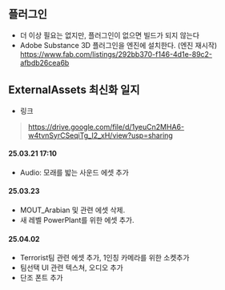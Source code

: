 ## 플러그인
- 더 이상 필요는 없지만, 플러그인이 없으면 빌드가 되지 않는다
- Adobe Substance 3D 플러그인을 엔진에 설치한다. (엔진 재시작)   
 https://www.fab.com/listings/292bb370-f146-4d1e-89c2-afbdb26cea6b

## ExternalAssets 최신화 일지
- 링크
> https://drive.google.com/file/d/1yeuCn2MHA6-w4tvnSyrCSeqiTg_I2_xH/view?usp=sharing
#### 25.03.21 17:10
- Audio: 모래를 밟는 사운드 에셋 추가
#### 25.03.23
- MOUT_Arabian 및 관련 에셋 삭제.
- 새 레벨 PowerPlant를 위한 에셋 추가.
#### 25.04.02
- Terrorist팀 관련 에셋 추가, 1인칭 카메라를 위한 소켓추가
- 팀선택 UI 관련 텍스쳐, 오디오 추가
- 단조 폰트 추가